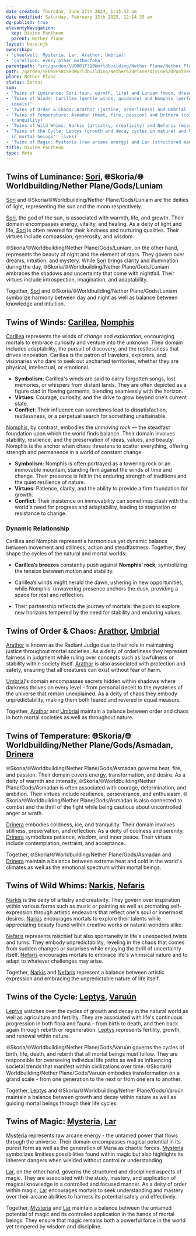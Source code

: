 ```yaml
---
date created: Thursday, June 27th 2024, 1:15:43 am
date modified: Saturday, February 15th 2025, 12:14:35 am
dg-publish: true
eleventyNavigation:
  key: Divine Pantheon
  parent: Nether Plane
layout: base.njk
ownership:
- 'pheelwell: Mysteria, Lar, Arathor, Umbrial'
- 'corellion: every other motherfoka'
parentpath: "src/garden/\U0001F310Worldbuilding/Nether Plane/Nether Plane.md"
path: /garden/%F0%9F%8C%90Worldbuilding/Nether%20Plane/Divine%20Pantheon/
plane: Nether Plane
status: Sprout
sum:
- 'Twins of Luminance: Sori (sun, warmth, life) and Luniam (moon, dreams, intuition)'
- 'Twins of Winds: Carillea (gentle winds, guidance) and Nomphis (perfectionism, humanism
  ideals)'
- 'Twins of Order & Chaos: Arathor (justice, orderliness) and Umbrial (secrets, chaos)'
- 'Twins of Temperature: Asmadan (heat, fire, passion) and Drinera (coldness, ice,
  tranquility)'
- 'Twins of Wild Whims: Narkis (artistry, creativity) and Nefaris (mischief, unpredictability)'
- 'Twins of the Cycle: Leptys (growth and decay cycles in nature) and Varuún (cycles
  in mortal beings'' lives)'
- 'Twins of Magic: Mysteria (raw arcane energy) and Lar (structured magic discipline)'
title: Divine Pantheon
type: Meta
---
```


## Twins of Luminance: [Sori](/garden/%F0%9F%8C%90Worldbuilding/Nether%20Plane/Gods/Sori), 🌐Skoria/🌐Worldbuilding/Nether Plane/Gods/Luniam

[Sori](/garden/%F0%9F%8C%90Worldbuilding/Nether%20Plane/Gods/Sori) and 🌐Skoria/🌐Worldbuilding/Nether Plane/Gods/Luniam are the deities of light, representing the sun and the moon respectively. 

[Sori](/garden/%F0%9F%8C%90Worldbuilding/Nether%20Plane/Gods/Sori), the god of the sun, is associated with warmth, life, and growth. Their domain encompasses energy, vitality, and healing. As a deity of light and life, [Sori](/garden/%F0%9F%8C%90Worldbuilding/Nether%20Plane/Gods/Sori) is often revered for their kindness and nurturing qualities. Their virtues include compassion, generosity, and wisdom.

🌐Skoria/🌐Worldbuilding/Nether Plane/Gods/Luniam, on the other hand, represents the beauty of night and the element of stars. They govern over dreams, intuition, and mystery. While [Sori](/garden/%F0%9F%8C%90Worldbuilding/Nether%20Plane/Gods/Sori) brings clarity and illumination during the day, 🌐Skoria/🌐Worldbuilding/Nether Plane/Gods/Luniam embraces the shadows and uncertainty that come with nightfall. Their virtues include introspection, imagination, and adaptability.

Together, [Sori](/garden/%F0%9F%8C%90Worldbuilding/Nether%20Plane/Gods/Sori) and 🌐Skoria/🌐Worldbuilding/Nether Plane/Gods/Luniam symbolize harmony between day and night as well as balance between knowledge and intuition.

## Twins of Winds: [Carillea](/garden/%F0%9F%8C%90Worldbuilding/Nether%20Plane/Gods/Carillea), [Nomphis](/garden/%F0%9F%8C%90Worldbuilding/Nether%20Plane/Gods/Nomphis)

[Carillea](/garden/%F0%9F%8C%90Worldbuilding/Nether%20Plane/Gods/Carillea) represents the winds of _change_ and _exploration_, encouraging mortals to embrace curiosity and venture into the unknown. Their domain includes adaptability, the pursuit of discovery, and the restlessness that drives innovation. Carillea is the patron of travelers, explorers, and visionaries who dare to seek out uncharted territories, whether they are physical, intellectual, or emotional.

- **Symbolism**: Carillea's winds are said to carry forgotten songs, lost memories, or whispers from distant lands. They are often depicted as a figure clad in flowing garments, blending seamlessly with the horizon.
- **Virtues**: Courage, curiosity, and the drive to grow beyond one’s current state.
- **Conflict**: Their influence can sometimes lead to dissatisfaction, restlessness, or a perpetual search for something unattainable.

[Nomphis](/garden/%F0%9F%8C%90Worldbuilding/Nether%20Plane/Gods/Nomphis), by contrast, embodies the _unmoving rock_ — the steadfast foundation upon which the world finds balance. Their domain involves stability, resilience, and the preservation of ideas, values, and beauty. Nomphis is the anchor when chaos threatens to scatter everything, offering strength and permanence in a world of constant change.

- **Symbolism**: Nomphis is often portrayed as a towering rock or an immovable mountain, standing firm against the winds of time and change. Their presence is felt in the enduring strength of traditions and the quiet resilience of nature.
- **Virtues**: Patience, clarity, and the ability to provide a firm foundation for growth.
- **Conflict**: Their insistence on immovability can sometimes clash with the world's need for progress and adaptability, leading to stagnation or resistance to change.

### Dynamic Relationship

Carillea and Nomphis represent a harmonious yet dynamic balance between movement and stillness, action and steadfastness. Together, they shape the cycles of the natural and mortal worlds:

- **Carillea’s breezes** constantly push against **Nomphis’ rock**, symbolizing the tension between motion and stability.
	
- Carillea’s winds might herald the dawn, ushering in new opportunities, while Nomphis’ unwavering presence anchors the dusk, providing a space for rest and reflection.
	
- Their partnership reflects the journey of mortals: the push to explore new horizons tempered by the need for stability and enduring values.

## Twins of Order & Chaos: [Arathor](/garden/%F0%9F%8C%90Worldbuilding/Nether%20Plane/Gods/Arathor), [Umbrial](/garden/%F0%9F%8C%90Worldbuilding/Nether%20Plane/Gods/Umbrial)

[Arathor](/garden/%F0%9F%8C%90Worldbuilding/Nether%20Plane/Gods/Arathor) is known as the Radiant Judge due to their role in maintaining justice throughout mortal societies. As a deity of orderliness they represent fairness in judgment while ruling over concepts such as lawfulness or stability within society itself. [Arathor](/garden/%F0%9F%8C%90Worldbuilding/Nether%20Plane/Gods/Arathor) is also associated with protection and safety, ensuring that all creatures can exist without fear of harm.

[Umbrial](/garden/%F0%9F%8C%90Worldbuilding/Nether%20Plane/Gods/Umbrial)'s domain encompasses secrets hidden within shadows where darkness thrives on every level - from personal deceit to the mysteries of the universe that remain unexplained. As a deity of chaos they embody unpredictability, making them both feared and revered in equal measure.

Together, [Arathor](/garden/%F0%9F%8C%90Worldbuilding/Nether%20Plane/Gods/Arathor) and [Umbrial](/garden/%F0%9F%8C%90Worldbuilding/Nether%20Plane/Gods/Umbrial) maintain a balance between order and chaos in both mortal societies as well as throughout nature.

## Twins of Temperature: 🌐Skoria/🌐Worldbuilding/Nether Plane/Gods/Asmadan, [Drinera](/garden/%F0%9F%8C%90Worldbuilding/Nether%20Plane/Gods/Drinera)

🌐Skoria/🌐Worldbuilding/Nether Plane/Gods/Asmadan governs heat, fire, and passion. Their domain covers energy, transformation, and desire. As a deity of warmth and intensity, 🌐Skoria/🌐Worldbuilding/Nether Plane/Gods/Asmadan is often associated with courage, determination, and ambition. Their virtues include resilience, perseverance, and enthusiasm. 🌐Skoria/🌐Worldbuilding/Nether Plane/Gods/Asmadan is also connected to combat and the thrill of the fight while being cautious about uncontrolled anger or wrath.

[Drinera](/garden/%F0%9F%8C%90Worldbuilding/Nether%20Plane/Gods/Drinera) embodies coldness, ice, and tranquility. Their domain involves stillness, preservation, and reflection. As a deity of coolness and serenity, [Drinera](/garden/%F0%9F%8C%90Worldbuilding/Nether%20Plane/Gods/Drinera) symbolizes patience, wisdom, and inner peace. Their virtues include contemplation, restraint, and acceptance.

Together, 🌐Skoria/🌐Worldbuilding/Nether Plane/Gods/Asmadan and [Drinera](/garden/%F0%9F%8C%90Worldbuilding/Nether%20Plane/Gods/Drinera) maintain a balance between extreme heat and cold in the world's climates as well as the emotional spectrum within mortal beings.

## Twins of Wild Whims: [Narkis](/garden/%F0%9F%8C%90Worldbuilding/Nether%20Plane/Gods/Narkis), [Nefaris](/garden/%F0%9F%8C%90Worldbuilding/Nether%20Plane/Gods/Nefaris)

[Narkis](/garden/%F0%9F%8C%90Worldbuilding/Nether%20Plane/Gods/Narkis) is the deity of artistry and creativity. They govern over inspiration within various forms such as music or painting as well as promoting self-expression through artistic endeavors that reflect one's soul or innermost desires. [Narkis](/garden/%F0%9F%8C%90Worldbuilding/Nether%20Plane/Gods/Narkis) encourages mortals to explore their talents while appreciating beauty found within creative works or natural wonders alike.

[Nefaris](/garden/%F0%9F%8C%90Worldbuilding/Nether%20Plane/Gods/Nefaris) represents mischief but also spontaneity in life's unexpected twists and turns. They embody unpredictability, reveling in the chaos that comes from sudden changes or surprises while enjoying the thrill of uncertainty itself. [Nefaris](/garden/%F0%9F%8C%90Worldbuilding/Nether%20Plane/Gods/Nefaris) encourages mortals to embrace life's whimsical nature and to adapt to whatever challenges may arise.

Together, [Narkis](/garden/%F0%9F%8C%90Worldbuilding/Nether%20Plane/Gods/Narkis) and [Nefaris](/garden/%F0%9F%8C%90Worldbuilding/Nether%20Plane/Gods/Nefaris) represent a balance between artistic expression and embracing the unpredictable nature of life itself.

## Twins of the Cycle: [Leptys](/garden/%F0%9F%8C%90Worldbuilding/Nether%20Plane/Gods/Leptys), [Varuún](/garden/%F0%9F%8C%90Worldbuilding/Nether%20Plane/Gods/Varu%C3%BAn)

[Leptys](/garden/%F0%9F%8C%90Worldbuilding/Nether%20Plane/Gods/Leptys) watches over the cycles of growth and decay in the natural world as well as agriculture and fertility. They are associated with life's continuous progression in both flora and fauna - from birth to death, and then back again through rebirth or regeneration. [Leptys](/garden/%F0%9F%8C%90Worldbuilding/Nether%20Plane/Gods/Leptys) represents fertility, growth, and renewal within nature.

🌐Skoria/🌐Worldbuilding/Nether Plane/Gods/Varuún governs the cycles of birth, life, death, and rebirth that all mortal beings must follow. They are responsible for overseeing individual life paths as well as influencing societal trends that manifest within civilizations over time. 🌐Skoria/🌐Worldbuilding/Nether Plane/Gods/Varuún embodies transformation on a grand scale - from one generation to the next or from one era to another.

Together, [Leptys](/garden/%F0%9F%8C%90Worldbuilding/Nether%20Plane/Gods/Leptys) and 🌐Skoria/🌐Worldbuilding/Nether Plane/Gods/Varuún maintain a balance between growth and decay within nature as well as guiding mortal beings through their life cycles.

## Twins of Magic: [Mysteria](/garden/%F0%9F%8C%90Worldbuilding/Nether%20Plane/Gods/Mysteria), [Lar](/garden/%F0%9F%8C%90Worldbuilding/Nether%20Plane/Gods/Lar)

[Mysteria](/garden/%F0%9F%8C%90Worldbuilding/Nether%20Plane/Gods/Mysteria) represents raw arcane energy - the untamed power that flows through the universe. Their domain encompasses magical potential in its purest form as well as the generation of Mana as chaotic forces. [Mysteria](/garden/%F0%9F%8C%90Worldbuilding/Nether%20Plane/Gods/Mysteria) symbolizes limitless possibilities found within magic but also highlights its inherent dangers when wielded without control or understanding.

[Lar](/garden/%F0%9F%8C%90Worldbuilding/Nether%20Plane/Gods/Lar), on the other hand, governs the structured and disciplined aspects of magic. They are associated with the study, mastery, and application of magical knowledge in a controlled and focused manner. As a deity of order within magic, [Lar](/garden/%F0%9F%8C%90Worldbuilding/Nether%20Plane/Gods/Lar) encourages mortals to seek understanding and mastery over their arcane abilities to harness its potential safely and effectively.

Together, [Mysteria](/garden/%F0%9F%8C%90Worldbuilding/Nether%20Plane/Gods/Mysteria) and [Lar](/garden/%F0%9F%8C%90Worldbuilding/Nether%20Plane/Gods/Lar) maintain a balance between the untamed potential of magic and its controlled application in the hands of mortal beings. They ensure that magic remains both a powerful force in the world yet tempered by wisdom and discipline.